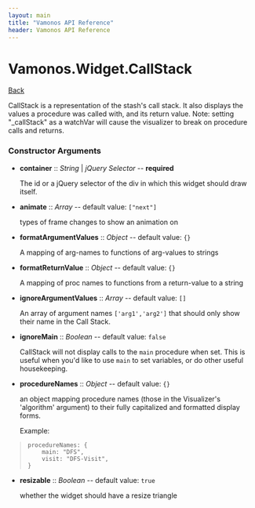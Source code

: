 ```yaml
---
layout: main
title: "Vamonos API Reference"
header: Vamonos API Reference
---
```



Vamonos.Widget.CallStack
========================

[Back](index.html)

CallStack is a representation of the stash's call stack. It also displays the values a procedure was called with, and its return value. Note: setting "_callStack" as a watchVar will cause the visualizer to break on procedure calls and returns.


### Constructor Arguments

 * **container** :: *String* | *jQuery Selector* -- **required**

    The id or a jQuery selector of the div in which this widget should draw itself.



 * **animate** :: *Array* -- default value: `["next"]`

    types of frame changes to show an animation on



 * **formatArgumentValues** :: *Object* -- default value: `{}`

    A mapping of arg-names to functions of arg-values to strings



 * **formatReturnValue** :: *Object* -- default value: `{}`

    A mapping of proc names to functions from a return-value to a string



 * **ignoreArgumentValues** :: *Array* -- default value: `[]`

    An array of argument names `['arg1','arg2']` that should only show their name in the Call Stack.



 * **ignoreMain** :: *Boolean* -- default value: `false`

    CallStack will not display calls to the `main` procedure when set. This is useful when you'd like to use `main` to set variables, or do other useful housekeeping.



 * **procedureNames** :: *Object* -- default value: `{}`

    an object mapping procedure names (those in the Visualizer's 'algorithm' argument) to their fully capitalized and formatted display forms.

    Example:

>     procedureNames: {
>         main: "DFS",
>         visit: "DFS-Visit",
>     }



 * **resizable** :: *Boolean* -- default value: `true`

    whether the widget should have a resize triangle



